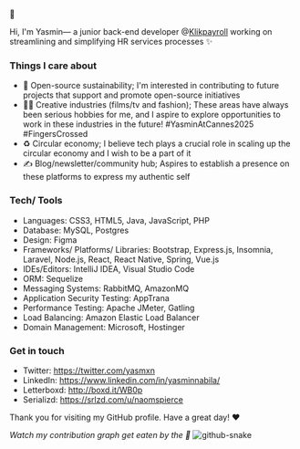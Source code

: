 👻

Hi, I'm Yasmin— a junior back-end developer @[Klikpayroll](https://klikpayroll.com/) working on streamlining and simplifying HR services processes ✨

### Things I care about
- 🌱 Open-source sustainability; I'm interested in contributing to future projects that support and promote open-source initiatives
- 🎥👗 Creative industries (films/tv and fashion); These areas have always been serious hobbies for me, and I aspire to explore opportunities to work in these industries in the future! #YasminAtCannes2025 #FingersCrossed
- ♻️ Circular economy; I believe tech plays a crucial role in scaling up the circular economy and I wish to be a part of it
- ✍️ Blog/newsletter/community hub; Aspires to establish a presence on these platforms to express my authentic self

### Tech/ Tools
- Languages: CSS3, HTML5, Java, JavaScript, PHP
- Database: MySQL, Postgres
- Design: Figma
- Frameworks/ Platforms/ Libraries: Bootstrap, Express.js, Insomnia, Laravel, Node.js, React, React Native, Spring, Vue.js
- IDEs/Editors: IntelliJ IDEA, Visual Studio Code
- ORM: Sequelize
- Messaging Systems: RabbitMQ, AmazonMQ
- Application Security Testing: AppTrana
- Performance Testing: Apache JMeter, Gatling
- Load Balancing: Amazon Elastic Load Balancer
- Domain Management: Microsoft, Hostinger

### Get in touch
- Twitter: https://twitter.com/yasmxn
- LinkedIn: https://www.linkedin.com/in/yasminnabila/
- Letterboxd: http://boxd.it/WB0p
- Serializd: https://srlzd.com/u/naomspierce

Thank you for visiting my GitHub profile. Have a great day! ♥️

_Watch my contribution graph get eaten by the 🐍_
<picture>
  <source media="(prefers-color-scheme: dark)" srcset="https://github.com/yasminnabila/yasminnabila/blob/output/github-contribution-grid-snake-dark.svg" />
  <source media="(prefers-color-scheme: light)" srcset="https://github.com/yasminnabila/yasminnabila/blob/output/github-contribution-grid-snake.svg" />
  <img alt="github-snake" src="https://github.com/yasminnabila/yasminnabila/blob/output/github-contribution-grid-snake.svg" />
</picture>

<!--
**yasminnabila/yasminnabila** is a ✨ _special_ ✨ repository because its `README.md` (this file) appears on your GitHub profile.

Here are some ideas to get you started:

- 🔭 I’m currently working on ...
- 🌱 I’m currently learning ...
- 👯 I’m looking to collaborate on ...
- 🤔 I’m looking for help with ...
- 💬 Ask me about ...
- 📫 How to reach me: ...
- 😄 Pronouns: ...
- ⚡ Fun fact: ...
-->
